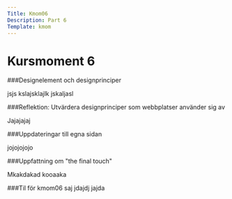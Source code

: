```yaml
---
Title: Kmom06
Description: Part 6
Template: kmom
---
```


Kursmoment 6
===================

###Designelement och designprinciper

jsjs kslajsklajlk jskaljasl

###Reflektion: Utvärdera designprinciper som webbplatser använder sig av

Jajajajaj

###Uppdateringar till egna sidan

jojojojojo

###Uppfattning om "the final touch"

Mkakdakad kooaaka

###Til för kmom06
saj jdajdj jajda
